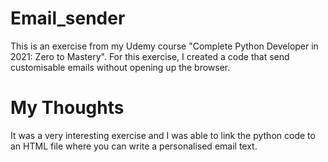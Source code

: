 # Email_sender

This is an exercise from my Udemy course "Complete Python Developer in 2021: Zero to Mastery". For this exercise, I created a code that send customisable emails without opening up the browser.

# My Thoughts

It was a very interesting exercise and I was able to link the python code to an HTML file where you can write a personalised email text. 